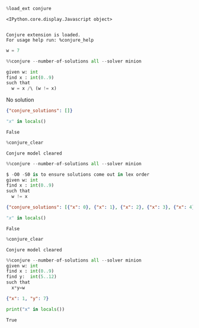 ```python
%load_ext conjure

```


    <IPython.core.display.Javascript object>


    Conjure extension is loaded.
    For usage help run: %conjure_help



```python
w = 7
```


```python
%%conjure --number-of-solutions all --solver minion

given w: int
find x : int(0..9)
such that
  w = x /\ (w != x)
```


No solution



```json
{"conjure_solutions": []}
```



```python
"x" in locals()
```




    False




```python
%conjure_clear
```

    Conjure model cleared



```python
%%conjure --number-of-solutions all --solver minion

$ -O0 -S0 is to ensure solutions come out in lex order
given w: int
find x : int(0..9)
such that
  w != x
```


```json
{"conjure_solutions": [{"x": 0}, {"x": 1}, {"x": 2}, {"x": 3}, {"x": 4}, {"x": 5}, {"x": 6}, {"x": 8}, {"x": 9}]}
```



```python
"x" in locals()
```




    False




```python
%conjure_clear
```

    Conjure model cleared



```python
%%conjure --number-of-solutions all --solver minion
given w: int
find x : int(0..9)
find y:  int(5..12)
such that
  x*y=w
```


```json
{"x": 1, "y": 7}
```



```python
print("x" in locals())
```

    True

